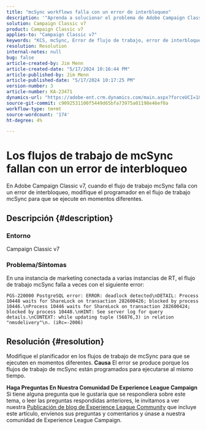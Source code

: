 ```yaml
---
title: "mcSync workflows falla con un error de interbloqueo"
description: '"Aprenda a solucionar el problema de Adobe Campaign Classic donde el flujo de trabajo de mcSync falla con un error de interbloqueo. Modifique el planificador en el flujo de trabajo mcSynch".'
solution: Campaign Classic v7
product: Campaign Classic v7
applies-to: "Campaign Classic v7"
keywords: "KCS, mcSync, Error de flujo de trabajo, error de interbloqueo, ACC, Campaign"
resolution: Resolution
internal-notes: null
bug: false
article-created-by: Jim Menn
article-created-date: "5/17/2024 10:16:44 PM"
article-published-by: Jim Menn
article-published-date: "5/17/2024 10:17:25 PM"
version-number: 3
article-number: KA-23471
dynamics-url: "https://adobe-ent.crm.dynamics.com/main.aspx?forceUCI=1&pagetype=entityrecord&etn=knowledgearticle&id=98298421-9b14-ef11-9f8a-6045bd006268"
source-git-commit: c9092531100f5449d65bfa73975a01198e46ef0a
workflow-type: tm+mt
source-wordcount: '174'
ht-degree: 4%

---
```


# Los flujos de trabajo de mcSync fallan con un error de interbloqueo


En Adobe Campaign Classic v7, cuando el flujo de trabajo mcSync falla con un error de interbloqueo, modifique el programador en el flujo de trabajo mcSync para que se ejecute en momentos diferentes.

## Descripción {#description}


### <b>Entorno</b>

Campaign Classic v7



### <b>Problema/Síntomas</b>

En una instancia de marketing conectada a varias instancias de RT, el flujo de trabajo mcSync falla a veces con el siguiente error:

`PGS-220000 PostgreSQL error: ERROR: deadlock detected\nDETAIL: Process 10448 waits for ShareLock on transaction 282600426; blocked by process 10446.\nProcess 10446 waits for ShareLock on transaction 282600424; blocked by process 10448.\nHINT: See server log for query details.\nCONTEXT: while updating tuple (56876,3) in relation "nmsdelivery"\n. (iRc=-2006)`


## Resolución {#resolution}


Modifique el planificador en los flujos de trabajo de mcSync para que se ejecuten en momentos diferentes.
<b>Causa</b>
El error se produce porque los flujos de trabajo de mcSync están programados para ejecutarse al mismo tiempo.


<b>Haga Preguntas En Nuestra Comunidad De Experience League Campaign</b>
Si tiene alguna pregunta que le gustaría que se respondiera sobre este tema, o leer las preguntas respondidas anteriores, le invitamos a ver nuestra [Publicación de blog de Experience League Community](https://experienceleaguecommunities.adobe.com/t5/adobe-campaign-classic-blogs/introducing-top-kcs-articles-curated-for-your-troubleshooting/bc-p/672426#M132) que incluye este artículo, envíenos sus preguntas y comentarios y únase a nuestra comunidad de Experience League Campaign.
